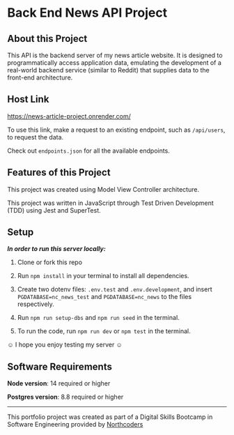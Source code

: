 # Back End News API Project

## About this Project

This API is the backend server of my news article website. It is designed to programmatically access application data, emulating the development of a real-world backend service (similar to Reddit) that supplies data to the front-end architecture.

## Host Link

https://news-article-project.onrender.com/

To use this link, make a request to an existing endpoint, such as `/api/users`, to request the data.

Check out `endpoints.json` for all the available endpoints.

## Features of this Project

This project was created using Model View Controller architecture.

This project was written in JavaScript through Test Driven Development (TDD) using Jest and SuperTest.

## Setup

**_In order to run this server locally:_**

1. Clone or fork this repo

2. Run `npm install` in your terminal to install all dependencies. 

3. Create two dotenv files: `.env.test` and `.env.development`, and insert `PGDATABASE=nc_news_test` and `PGDATABASE=nc_news` to the files respectively.

4. Run `npm run setup-dbs` and `npm run seed` in the terminal.

5. To run the code, run `npm run dev` or `npm test` in the terminal.

☺ I hope you enjoy testing my server ☺

## Software Requirements
**Node version**: 14 required or higher

**Postgres version**: 8.8 required or higher

---

This portfolio project was created as part of a Digital Skills Bootcamp in Software Engineering provided by [Northcoders](https://northcoders.com/)